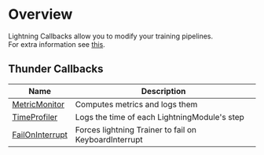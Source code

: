 # Overview

Lightning Callbacks allow you to modify your training pipelines.  
For extra information see [this](https://lightning.ai/docs/pytorch/stable/extensions/callbacks.html).

## Thunder Callbacks
| Name                                   | Description                                           |
|----------------------------------------|-------------------------------------------------------|
| [MetricMonitor](./metric_monitor)        | Computes metrics and logs them                        |
| [TimeProfiler](./time_profiler)        | Logs the time of each LightningModule's step          |
| [FailOnInterrupt](./fail_on_interrupt) | Forces lightning Trainer to fail on KeyboardInterrupt |
